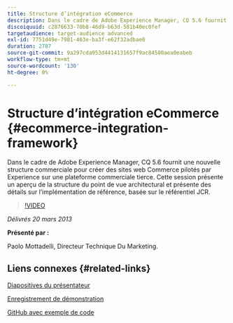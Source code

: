 ```yaml
---
title: Structure d’intégration eCommerce
description: Dans le cadre de Adobe Experience Manager, CQ 5.6 fournit une nouvelle structure Commerce pour créer des sites web Commerce pilotés par Experience sur une plateforme commerciale tierce. Cette session présente un aperçu de la structure du point de vue architectural et présente quelques détails sur l’implémentation de référence, en fonction du référentiel JCR.
discoiquuid: c2876633-70b8-46d9-b63d-581b40ec0fef
targetaudience: target-audience advanced
exl-id: 7751d49e-7981-463e-ba3f-e62f32adbae0
duration: 2787
source-git-commit: 9a297cda953d4414131657f9ac84580aea0eabeb
workflow-type: tm+mt
source-wordcount: '130'
ht-degree: 0%

---
```


# Structure d’intégration eCommerce {#ecommerce-integration-framework}

Dans le cadre de Adobe Experience Manager, CQ 5.6 fournit une nouvelle structure commerciale pour créer des sites web Commerce pilotés par Experience sur une plateforme commerciale tierce. Cette session présente un aperçu de la structure du point de vue architectural et présente des détails sur l’implémentation de référence, basée sur le référentiel JCR.

>[!VIDEO](https://video.tv.adobe.com/v/19577/?quality=9)

*Délivrés 20 mars 2013*

**Présenté par :**

Paolo Mottadelli, Directeur Technique Du Marketing.

## Liens connexes {#related-links}

[Diapositives du présentateur](https://www.slideshare.net/paolomoz/aem-cq-ecommerce-framework)

[Enregistrement de démonstration](https://vimeo.com/62251523)

[GitHub avec exemple de code](https://github.com/paolomoz/cq-commerce-impl-sample)
